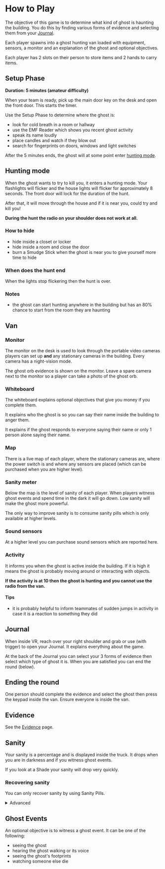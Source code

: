 # How to Play

The objective of this game is to determine what kind of ghost is haunting the building. You do this by finding various forms of evidence and selecting them from your [Journal](#journal).

Each player spawns into a ghost hunting van loaded with equipment, sensors, a monitor and an explanation of the ghost and optional objectives.

Each player has 2 slots on their person to store items and 2 hands to carry items.

## Setup Phase

**Duration: 5 minutes (amateur difficulty)**

When your team is ready, pick up the main door key on the desk and open the front door. This starts the timer.

Use the Setup Phase to determine where the ghost is:

- look for cold breath in a room or hallway
- use the EMF Reader which shows you recent ghost activity
- speak its name loudly
- place candles and watch if they blow out
- search for fingerprints on doors, windows and light switches

After the 5 minutes ends, the ghost will at some point enter [hunting mode](#hunting-mode).

## Hunting mode

When the ghost wants to try to kill you, it enters a hunting mode. Your flashlights will flicker and the house lights will flicker for approximately 8 seconds. The front door will lock for the duration of the hunt.

After that, it will move through the house and if it is near you, could try and kill you!

**During the hunt the radio on your shoulder does not work at all.**

### How to hide

- hide inside a closet or locker
- hide inside a room and close the door
- burn a Smudge Stick when the ghost is near you to give yourself more time to hide

### When does the hunt end

When the lights stop flickering then the hunt is over.

### Notes

- the ghost can start hunting anywhere in the building but has an 80% chance to start from the room they are haunting

## Van

### Monitor

The monitor on the desk is used to look through the portable video cameras players can set up **and** any stationary cameras in the building. Every camera has a night-vision mode.

The ghost orb evidence is shown on the monitor. Leave a spare camera next to the monitor so a player can take a photo of the ghost orb.

### Whiteboard

The whiteboard explains optional objectives that give you money if you complete them.

It explains who the ghost is so you can say their name inside the building to anger them.

It explains if the ghost responds to everyone saying their name or only 1 person alone saying their name.

### Map

There is a live map of each player, where the stationary cameras are, where the power switch is and where any sensors are placed (which can be purchased when you are higher level).

### Sanity meter

Below the map is the level of sanity of each player. When players witness ghost events and spend time in the dark it will go down. Low sanity will make the ghost more powerful.

The only way to improve sanity is to consume sanity pills which is only available at higher levels.

### Sound sensors

At a higher level you can purchase sound sensors which are reported here.

### Activity

It informs you when the ghost is active inside the building. If it is high it means the ghost is probably moving around or interacting with objects.

**If the activity is at 10 then the ghost is hunting and you cannot use the radio from the van.**

#### Tips

- it is probably helpful to inform teammates of sudden jumps in activity in case it is a reaction to something they did

## Journal

When inside VR, reach over your right shoulder and grab or use (with trigger) to open your Journal. It explains everything about the game.

At the back of the Journal you can select your 3 forms of evidence then select which type of ghost it is. When you are satisfied you can end the round (below).

## Ending the round

One person should complete the evidence and select the ghost then press the keypad inside the van. Ensure everyone is inside the van.

## Evidence

See the [Evidence](/evidence) page.

## Sanity

Your sanity is a percentage and is displayed inside the truck. It drops when you are in darkness and if you witness ghost events.

If you look at a Shade your sanity will drop very quickly.

### Recovering sanity

You can only recover sanity by using Sanity Pills.

<details>
  <summary>Advanced</summary>
 
  - you lose sanity at the rate of `deltatime * ghost_sanity_strength` where all ghosts have a `ghost_sanity_strength` of 0.02 but Shade has 0.4
  - sanity can never drop below 50% in Setup Phase
  - sanity drains slower in Setup Phase (0.09 vs 0.12)
</details>

## Ghost Events

An optional objective is to witness a ghost event. It can be one of the following:

- seeing the ghost
- hearing the ghost walking or its voice
- seeing the ghost's footprints
- watching someone else die
